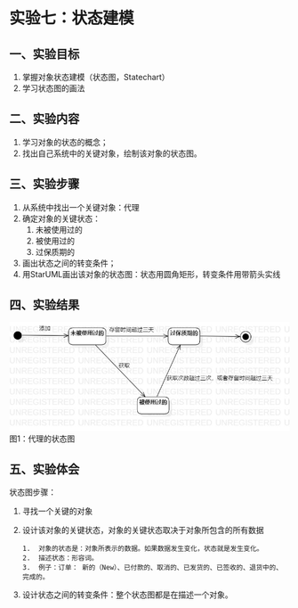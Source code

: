 # 实验七：状态建模

## 一、实验目标

1.  掌握对象状态建模（状态图，Statechart）
2.  学习状态图的画法

## 二、实验内容

1.  学习对象的状态的概念；
3.  找出自己系统中的关键对象，绘制该对象的状态图。

## 三、实验步骤

1. 从系统中找出一个关键对象：代理
2. 确定对象的关键状态：
    1. 未被使用过的
    2. 被使用过的
    3. 过保质期的
3. 画出状态之间的转变条件；
4. 用StarUML画出该对象的状态图：状态用圆角矩形，转变条件用带箭头实线

## 四、实验结果

![代理的状态图](./lab7.jpg)  
图1：代理的状态图

## 五、实验体会

状态图步骤：

1.  寻找一个关键的对象

2.  设计该对象的关键状态，对象的关键状态取决于对象所包含的所有数据

    ```
    1.  对象的状态是：对象所表示的数据。如果数据发生变化，状态就是发生变化。
    2.  描述状态：形容词。
    3.  例子：订单： 新的（New）、已付款的、取消的、已发货的、已签收的、退货中的、 完成的。
    ```

3.  设计状态之间的转变条件：整个状态图都是在描述一个对象。 